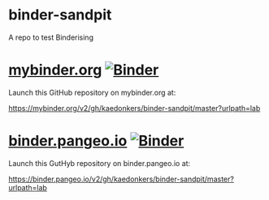 # binder-sandpit
A repo to test Binderising

# [mybinder.org](https://mybinder.org) [![Binder](https://mybinder.org/badge_logo.svg)](https://mybinder.org/v2/gh/kaedonkers/binder-sandpit/master?urlpath=lab)
Launch this GitHub repository on mybinder.org at:

https://mybinder.org/v2/gh/kaedonkers/binder-sandpit/master?urlpath=lab

# [binder.pangeo.io](https://binder.pangeo.io) [![Binder](https://binder.pangeo.io/badge_logo.svg)](https://binder.pangeo.io/v2/gh/kaedonkers/binder-sandpit/master?urlpath=lab)
Launch this GutHyb repository on binder.pangeo.io at:

https://binder.pangeo.io/v2/gh/kaedonkers/binder-sandpit/master?urlpath=lab
